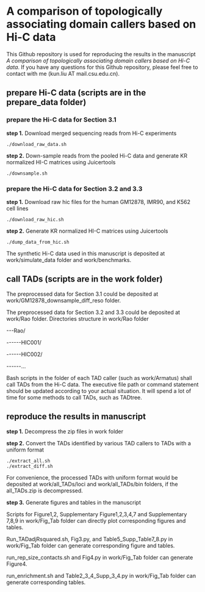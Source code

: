# A comparison of topologically associating domain callers based on Hi-C data

This Github repository is used for reproducing the results in the manuscript *A comparison of topologically associating domain callers based on Hi-C data*. If you have any questions for this Github repository, please feel free to contact with me (kun.liu AT mail.csu.edu.cn).

## prepare Hi-C data (scripts are in the prepare_data folder)

### prepare the Hi-C data for Section 3.1

**step 1.**    Download merged sequencing reads from Hi-C experiments

	./download_raw_data.sh
	
**step 2.**    Down-sample reads from the pooled Hi-C data and generate KR normalized HI-C matrices using Juicertools 

	./downsample.sh

### prepare the Hi-C data for Section 3.2 and 3.3

**step 1.**    Download raw hic files for the human GM12878, IMR90, and K562 cell lines 

	./download_raw_hic.sh
	
**step 2.**    Generate KR normalized HI-C matrices using Juicertools 

	./dump_data_from_hic.sh

The synthetic Hi-C data used in this manuscript is deposited at work/simulate_data folder and work/benchmarks.

## call TADs (scripts are in the work folder)

The preprocessed data for Section 3.1 could be deposited at work/GM12878_downsample_diff_reso folder.

The preprocessed data for Section 3.2 and 3.3 could be deposited at work/Rao folder.
Directories structure in work/Rao folder

---Rao/

------HIC001/

------HIC002/

------...

Bash scripts in the folder of each TAD caller (such as work/Armatus) shall call TADs from the Hi-C data. The executive file path or command statement should be updated according to your actual situation. It will spend a lot of time for some methods to call TADs, such as TADtree. 

## reproduce the results in manuscript

**step 1.** Decompress the zip files in work folder

**step 2.** Convert the TADs identified by various TAD callers to TADs with a uniform format

	./extract_all.sh
	./extract_diff.sh

For convenience, the processed TADs with uniform format would be deposited at work/all_TADs/loci and work/all_TADs/bin folders, if the all_TADs.zip is decompressed.

**step 3.** Generate figures and tables in the manuscript 

Scripts for Figure1,2, Supplementary Figure1,2,3,4,7 and Supplementary 7,8,9 in work/Fig_Tab folder can directly plot corresponding figures and tables.

Run_TADadjRsquared.sh, Fig3.py, and Table5_Supp_Table7_8.py in work/Fig_Tab folder can generate corresponding figure and tables.

run_rep_size_contacts.sh and Fig4.py in work/Fig_Tab folder can generate Figure4.

run_enrichment.sh and Table2_3_4_Supp_3_4.py in work/Fig_Tab folder can generate corresponding tables.
